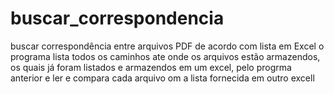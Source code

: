 # buscar_correspondencia
buscar correspondência entre arquivos PDF de acordo com lista em Excel
o programa lista todos os caminhos ate onde os arquivos estão armazendos, os quais já foram listados e armazendos em um excel, pelo progrma anterior e ler e compara cada arquivo om a lista fornecida em outro excell 
